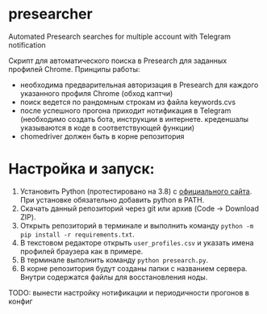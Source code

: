 # presearcher
Automated Presearch searches for multiple account with Telegram notification

Скрипт для автоматического поиска в Presearch для заданных профилей Chrome.
Принципы работы:
- необходима предварительная авторизация в Presearch для каждого указанного профиля Chrome (обход каптчи)
- поиск ведется по рандомным строкам из файла keywords.cvs
- после успешного прогона приходит нотификация в Telegram (необходимо создать бота, инструкции в интернете. креденшалы указываются в коде в соответствующей функции)
- chomedriver должен быть в корне репозитория

# Настройка и запуск:
1. Установить Python (протестировано на 3.8) с [официального сайта](https://www.python.org/downloads/). При установке обязательно добавить python в PATH.
2. Скачать данный репозиторий через git или архив (Code -> Download ZIP).
3. Открыть репозиторий в терминале и выполнить команду `python -m pip install -r requirements.txt`.
4. В текстовом редакторе открыть `user_profiles.csv` и указать имена профилей браузера как в примере.
5. В терминале выполнить команду  `python presearch.py`. 
6. В корне репозитория будут созданы папки с названием сервера. Внутри содержатся файлы для восстановления ноды.

TODO: вынести настройку нотификации и периодичности прогонов в конфиг
